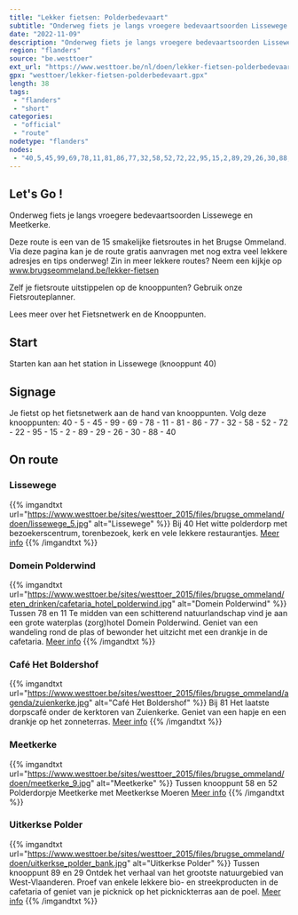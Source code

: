 ```yaml
---
title: "Lekker fietsen: Polderbedevaart"
subtitle: "Onderweg fiets je langs vroegere bedevaartsoorden Lissewege en Meetkerke"
date: "2022-11-09"
description: "Onderweg fiets je langs vroegere bedevaartsoorden Lissewege en Meetkerke"
region: "flanders"
source: "be.westtoer"
ext_url: "https://www.westtoer.be/nl/doen/lekker-fietsen-polderbedevaart"
gpx: "westtoer/lekker-fietsen-polderbedevaart.gpx"
length: 38
tags:
 - "flanders"
 - "short"
categories:
 - "official"
 - "route"
nodetype: "flanders"
nodes:
 - "40,5,45,99,69,78,11,81,86,77,32,58,52,72,22,95,15,2,89,29,26,30,88,40"
---
```


## Let's Go ! 

Onderweg fiets je langs vroegere bedevaartsoorden Lissewege en Meetkerke.

Deze route is een van de 15 smakelijke fietsroutes in het Brugse Ommeland. Via deze pagina kan je de route gratis aanvragen met nog extra veel lekkere adresjes en tips onderweg! Zin in meer lekkere routes? Neem een kijkje op www.brugseommeland.be/lekker-fietsen 

Zelf je fietsroute uitstippelen op de knooppunten? Gebruik onze Fietsrouteplanner.

Lees meer over het Fietsnetwerk en de Knooppunten.

## Start

Starten kan aan het station in Lissewege (knooppunt 40)

## Signage

Je fietst op het fietsnetwerk aan de hand van knooppunten. Volg deze knooppunten: 40 - 5 - 45 - 99 - 69 - 78 - 11 - 81 - 86 - 77 - 32 - 58 - 52 - 72 - 22 - 95 - 15 - 2 - 89 - 29 - 26 - 30 - 88 - 40

## On route

### Lissewege

{{% imgandtxt url="https://www.westtoer.be/sites/westtoer_2015/files/brugse_ommeland/doen/lissewege_5.jpg" alt="Lissewege" %}}
Bij 40
Het witte polderdorp met bezoekerscentrum, torenbezoek, kerk en vele lekkere restaurantjes.
[Meer info](www.brugseommeland.be/lissewege)
{{% /imgandtxt %}}

### Domein Polderwind

{{% imgandtxt url="https://www.westtoer.be/sites/westtoer_2015/files/brugse_ommeland/eten_drinken/cafetaria_hotel_polderwind.jpg" alt="Domein Polderwind" %}}
Tussen 78 en 11
Te midden van een schitterend natuurlandschap vind je aan een grote waterplas (zorg)hotel Domein Polderwind. Geniet van een wandeling rond de plas of bewonder het uitzicht met een drankje in de cafetaria.
[Meer info](/nl/eten-drinken/domein-polderwind-cafetaria)
{{% /imgandtxt %}}

### Café Het Boldershof

{{% imgandtxt url="https://www.westtoer.be/sites/westtoer_2015/files/brugse_ommeland/agenda/zuienkerke.jpg" alt="Café Het Boldershof" %}}
Bij 81
Het laatste dorpscafé onder de kerktoren van Zuienkerke. Geniet van een hapje en een drankje op het zonneterras.
[Meer info](/nl/eten-drinken/t-boldershof)
{{% /imgandtxt %}}

### Meetkerke

{{% imgandtxt url="https://www.westtoer.be/sites/westtoer_2015/files/brugse_ommeland/doen/meetkerke_9.jpg" alt="Meetkerke" %}}
Tussen knooppunt 58 en 52
Polderdorpje Meetkerke met Meetkerkse Moeren
[Meer info](/nl/doen/natuurreservaat-meetkerkse-moeren)
{{% /imgandtxt %}}

### Uitkerkse Polder

{{% imgandtxt url="https://www.westtoer.be/sites/westtoer_2015/files/brugse_ommeland/doen/uitkerkse_polder_bank.jpg" alt="Uitkerkse Polder" %}}
Tussen knooppunt 89 en 29
Ontdek het verhaal van het grootste natuurgebied van West-Vlaanderen. Proef van enkele lekkere bio- en streekproducten in de cafetaria of geniet van je picknick op het picknickterras aan de poel.
[Meer info](/nl/doen/natuurreservaat-uitkerkse-polder)
{{% /imgandtxt %}}


